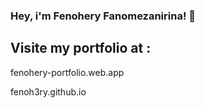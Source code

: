 ### Hey, i'm Fenohery Fanomezanirina! 👋

## Visite my portfolio at :

fenohery-portfolio.web.app

fenoh3ry.github.io
